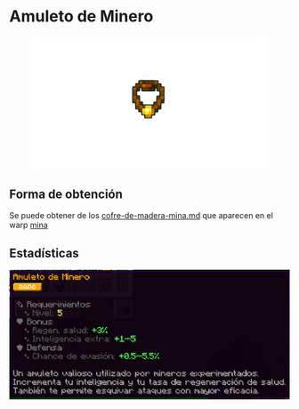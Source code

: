 # Amuleto de Minero

<figure><img src="../../../.gitbook/assets/Diseño sin título (7).png" alt=""><figcaption></figcaption></figure>

## Forma de obtención

Se puede obtener de los [cofre-de-madera-mina.md](../../../entidades/loot/cofres/cofre-de-madera-mina.md "mention") que aparecen en el warp [mina](../../../locaciones/mina/ "mention")

## Estadísticas

![](<../../../.gitbook/assets/image (2).png>)
